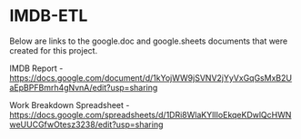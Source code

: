 # IMDB-ETL
Below are links to the google.doc and google.sheets documents that were created for this project.

IMDB Report - https://docs.google.com/document/d/1kYojWW9jSVNV2jYyVxGqGsMxB2UaEpBPFBmrh4gNvnA/edit?usp=sharing

Work Breakdown Spreadsheet - https://docs.google.com/spreadsheets/d/1DRi8WlaKYlIIoEkqeKDwlQcHWNweUUCGfwOtesz3238/edit?usp=sharing

